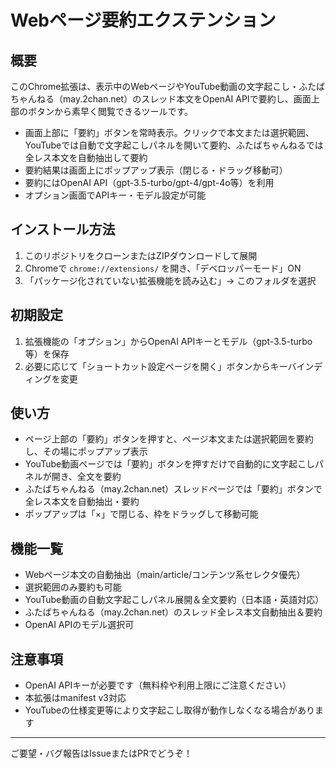 # Webページ要約エクステンション

## 概要

このChrome拡張は、表示中のWebページやYouTube動画の文字起こし・ふたばちゃんねる（may.2chan.net）のスレッド本文をOpenAI APIで要約し、画面上部のボタンから素早く閲覧できるツールです。

- 画面上部に「要約」ボタンを常時表示。クリックで本文または選択範囲、YouTubeでは自動で文字起こしパネルを開いて要約、ふたばちゃんねるでは全レス本文を自動抽出して要約
- 要約結果は画面上にポップアップ表示（閉じる・ドラッグ移動可）
- 要約にはOpenAI API（gpt-3.5-turbo/gpt-4/gpt-4o等）を利用
- オプション画面でAPIキー・モデル設定が可能

## インストール方法

1. このリポジトリをクローンまたはZIPダウンロードして展開
2. Chromeで `chrome://extensions/` を開き、「デベロッパーモード」ON
3. 「パッケージ化されていない拡張機能を読み込む」→ このフォルダを選択

## 初期設定

1. 拡張機能の「オプション」からOpenAI APIキーとモデル（gpt-3.5-turbo等）を保存
2. 必要に応じて「ショートカット設定ページを開く」ボタンからキーバインディングを変更

## 使い方

- ページ上部の「要約」ボタンを押すと、ページ本文または選択範囲を要約し、その場にポップアップ表示
- YouTube動画ページでは「要約」ボタンを押すだけで自動的に文字起こしパネルが開き、全文を要約
- ふたばちゃんねる（may.2chan.net）スレッドページでは「要約」ボタンで全レス本文を自動抽出・要約
- ポップアップは「×」で閉じる、枠をドラッグして移動可能

## 機能一覧
- Webページ本文の自動抽出（main/article/コンテンツ系セレクタ優先）
- 選択範囲のみ要約も可能
- YouTube動画の自動文字起こしパネル展開＆全文要約（日本語・英語対応）
- ふたばちゃんねる（may.2chan.net）のスレッド全レス本文自動抽出＆要約
- OpenAI APIのモデル選択可

## 注意事項
- OpenAI APIキーが必要です（無料枠や利用上限にご注意ください）
- 本拡張はmanifest v3対応
- YouTubeの仕様変更等により文字起こし取得が動作しなくなる場合があります

---

ご要望・バグ報告はIssueまたはPRでどうぞ！
